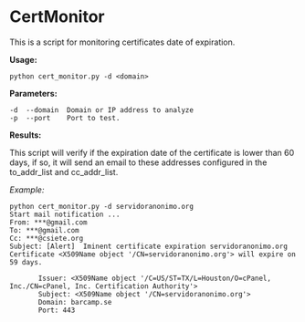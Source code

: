# CertMonitor
This is a script for monitoring certificates date of expiration.

**Usage:**

    python cert_monitor.py -d <domain>
  
**Parameters:**

    -d  --domain  Domain or IP address to analyze
    -p  --port    Port to test.

**Results:**

This script will verify if the expiration date of the certificate is lower than 60 days, if so, it will send an email to these addresses configured in the to_addr_list and cc_addr_list.
  
*Example:*

    python cert_monitor.py -d servidoranonimo.org
    Start mail notification ...  
    From: ***@gmail.com
    To: ***@gmail.com
    Cc: ***@csiete.org
    Subject: [Alert]  Iminent certificate expiration servidoranonimo.org
    Certificate <X509Name object '/CN=servidoranonimo.org'> will expire on 59 days.

           Issuer: <X509Name object '/C=US/ST=TX/L=Houston/O=cPanel, Inc./CN=cPanel, Inc. Certification Authority'>
           Subject: <X509Name object '/CN=servidoranonimo.org'>
           Domain: barcamp.se
           Port: 443
 
